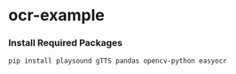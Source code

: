 # ocr-example

### Install Required Packages
```
pip install playsound gTTS pandas opencv-python easyocr
```

